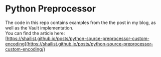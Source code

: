 # Python Preprocessor

The code in this repo contains examples from the the post in my blog, as well as the Vault implementation.  
You can find the article here:  
[https://shailist.github.io/posts/python-source-preprocessor-custom-encoding](https://shailist.github.io/posts/python-source-preprocessor-custom-encoding/)
